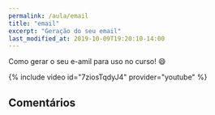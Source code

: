```yaml
---
permalink: /aula/email
title: "email"
excerpt: "Geração do seu email"
last_modified_at: 2019-10-09T19:20:10-14:00
---
```


Como gerar o seu e-amil para uso no curso! :smile:

{% include video id="7ziosTqdyJ4" provider="youtube" %}

## Comentários
<div id="fb-root"></div>
<script async defer crossorigin="anonymous" src="https://connect.facebook.net/pt_BR/sdk.js#xfbml=1&version=v4.0&appId=508861006604984&autoLogAppEvents=1"></script>
<div class="fb-comments" data-href="https://personalizar.aprender.digital/aula/email/" data-width="" data-numposts="10"></div>